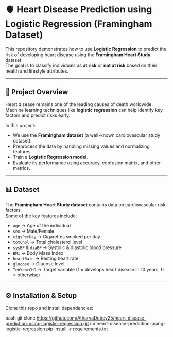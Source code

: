 # 🫀 Heart Disease Prediction using Logistic Regression (Framingham Dataset)

This repository demonstrates how to use **Logistic Regression** to predict the risk of developing heart disease using the **Framingham Heart Study** dataset.  
The goal is to classify individuals as **at risk** or **not at risk** based on their health and lifestyle attributes.

---

## 📌 Project Overview
Heart disease remains one of the leading causes of death worldwide.  
Machine learning techniques like **logistic regression** can help identify key factors and predict risks early.  

In this project:
- We use the **Framingham dataset** (a well-known cardiovascular study dataset).
- Preprocess the data by handling missing values and normalizing features.
- Train a **Logistic Regression model**.
- Evaluate its performance using accuracy, confusion matrix, and other metrics.

---

## 📊 Dataset
The **Framingham Heart Study dataset** contains data on cardiovascular risk factors.  
Some of the key features include:
- `age` → Age of the individual  
- `sex` → Male/Female  
- `cigsPerDay` → Cigarettes smoked per day  
- `totChol` → Total cholesterol level  
- `sysBP` & `diaBP` → Systolic & diastolic blood pressure  
- `BMI` → Body Mass Index  
- `heartRate` → Resting heart rate  
- `glucose` → Glucose level  
- `TenYearCHD` → Target variable (1 = develops heart disease in 10 years, 0 = otherwise)

---

## ⚙️ Installation & Setup
Clone this repo and install dependencies:

bash
git clone https://github.com/AtharvaDubey25/heart-disease-prediction-using-logistic-regression.git
cd heart-disease-prediction-using-logistic-regression
pip install -r requirements.txt

